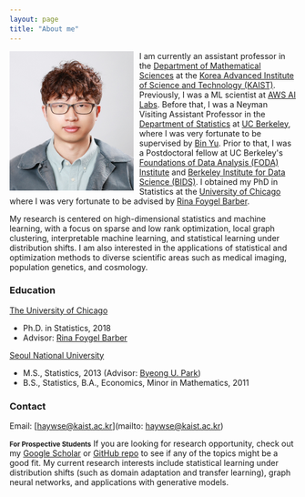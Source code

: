 ```yaml
---
layout: page
title: "About me"
---
```


<img src="profile.jpg" alt="hi"
     style="float: left; margin-right: 10px; width: 218px; height: 245px;" />

I am currently an assistant professor in the [Department of Mathematical Sciences](https://mathsci.kaist.ac.kr/home/en/) at the [Korea Advanced Institute of Science and Technology (KAIST)](https://www.kaist.ac.kr/en/). Previously, I was a ML scientist at [AWS AI Labs](https://aws.amazon.com/ai/?nc1=h_ls). Before that, I was a Neyman Visiting Assistant Professor in the [Department of Statistics](https://statistics.berkeley.edu/) at [UC Berkeley](https://www.berkeley.edu/), where I was very fortunate to be supervised by [Bin Yu](https://www.stat.berkeley.edu/~binyu/Site/Welcome.html). Prior to that, I was a Postdoctoral fellow at UC Berkeley's [Foundations of Data Analysis (FODA) Institute](https://foda.berkeley.edu/) and [Berkeley Institute for Data Science (BIDS)](https://bids.berkeley.edu/). I obtained my PhD in Statistics at the [University of Chicago](http://galton.uchicago.edu/) where I was very fortunate to be advised by [Rina Foygel Barber](http://galton.uchicago.edu/~rina/). 

My research is centered on high-dimensional statistics and machine learning, with a focus on sparse and low rank optimization, local graph clustering,  interpretable machine learning, and statistical learning under distribution shifts. I am also interested in the applications of statistical and optimization methods to diverse scientific areas such as medical imaging, population genetics, and cosmology. 

### **Education**
[The University of Chicago](https://www.uchicago.edu/)
* Ph.D. in Statistics, 2018
* Advisor: [Rina Foygel Barber](http://galton.uchicago.edu/~rina/)

[Seoul National University](http://en.snu.ac.kr/)
* M.S., Statistics, 2013 (Advisor: [Byeong U. Park](https://stat.snu.ac.kr/theostat/BUPark.htm))
* B.S., Statistics, B.A., Economics, Minor in Mathematics, 2011

### **Contact**
Email: [haywse@kaist.ac.kr](mailto: haywse@kaist.ac.kr)

<small>**For Prospective Students**</small> 
If you are looking for research opportunity, check out my [Google Scholar](https://scholar.google.com/citations?user=bpuC6FEAAAAJ&hl=en) or [GitHub repo](https://github.com/haywse) to see if any of the topics might be a good fit. My current research interests include statistical learning under distribution shifts (such as domain adaptation and transfer learning), graph neural networks, and applications with generative models.  

